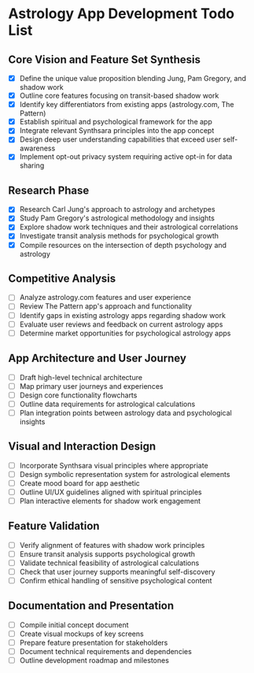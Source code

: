 # Astrology App Development Todo List

## Core Vision and Feature Set Synthesis
- [x] Define the unique value proposition blending Jung, Pam Gregory, and shadow work
- [x] Outline core features focusing on transit-based shadow work
- [x] Identify key differentiators from existing apps (astrology.com, The Pattern)
- [x] Establish spiritual and psychological framework for the app
- [x] Integrate relevant Synthsara principles into the app concept
- [x] Design deep user understanding capabilities that exceed user self-awareness
- [x] Implement opt-out privacy system requiring active opt-in for data sharing

## Research Phase
- [x] Research Carl Jung's approach to astrology and archetypes
- [x] Study Pam Gregory's astrological methodology and insights
- [x] Explore shadow work techniques and their astrological correlations
- [x] Investigate transit analysis methods for psychological growth
- [x] Compile resources on the intersection of depth psychology and astrology

## Competitive Analysis
- [ ] Analyze astrology.com features and user experience
- [ ] Review The Pattern app's approach and functionality
- [ ] Identify gaps in existing astrology apps regarding shadow work
- [ ] Evaluate user reviews and feedback on current astrology apps
- [ ] Determine market opportunities for psychological astrology apps

## App Architecture and User Journey
- [ ] Draft high-level technical architecture
- [ ] Map primary user journeys and experiences
- [ ] Design core functionality flowcharts
- [ ] Outline data requirements for astrological calculations
- [ ] Plan integration points between astrology data and psychological insights

## Visual and Interaction Design
- [ ] Incorporate Synthsara visual principles where appropriate
- [ ] Design symbolic representation system for astrological elements
- [ ] Create mood board for app aesthetic
- [ ] Outline UI/UX guidelines aligned with spiritual principles
- [ ] Plan interactive elements for shadow work engagement

## Feature Validation
- [ ] Verify alignment of features with shadow work principles
- [ ] Ensure transit analysis supports psychological growth
- [ ] Validate technical feasibility of astrological calculations
- [ ] Check that user journey supports meaningful self-discovery
- [ ] Confirm ethical handling of sensitive psychological content

## Documentation and Presentation
- [ ] Compile initial concept document
- [ ] Create visual mockups of key screens
- [ ] Prepare feature presentation for stakeholders
- [ ] Document technical requirements and dependencies
- [ ] Outline development roadmap and milestones

